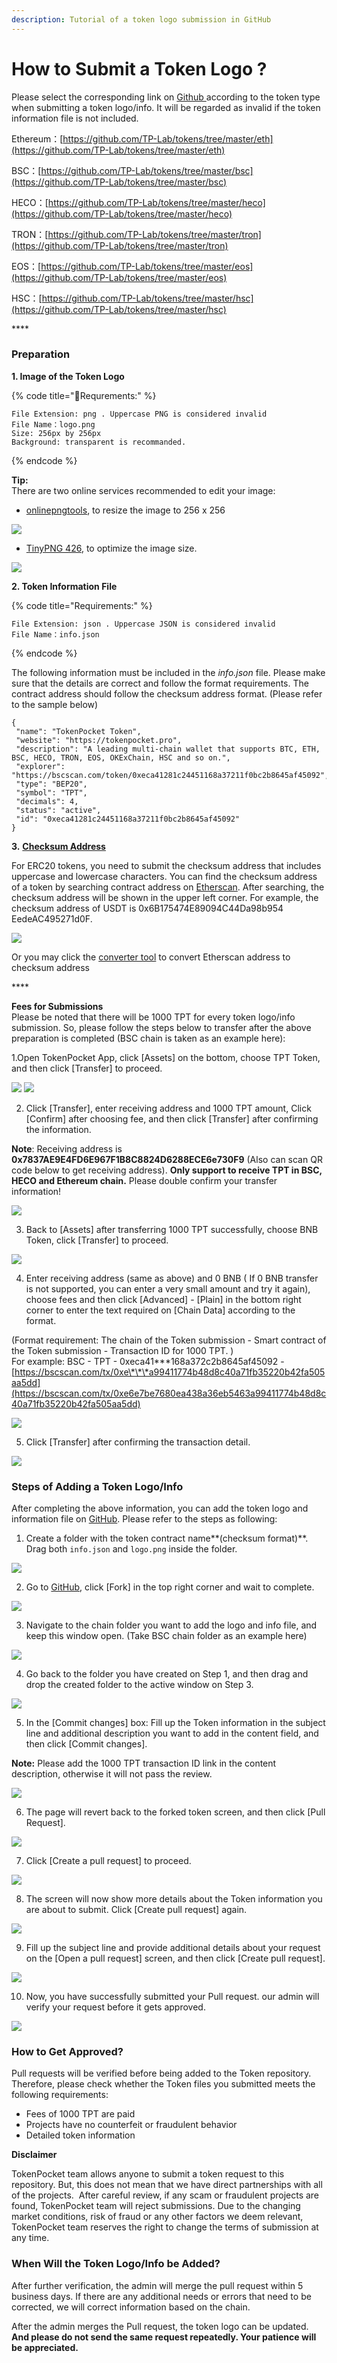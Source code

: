 ```yaml
---
description: Tutorial of a token logo submission in GitHub
---
```


# How to Submit a Token Logo ?

Please select the corresponding link on [Github ](https://github.com/TP-Lab/tokens)according to the token type when submitting a token logo/info. It will be regarded as invalid if the token information file is not included.

Ethereum：[https://github.com/TP-Lab/tokens/tree/master/eth](https://github.com/TP-Lab/tokens/tree/master/eth)​‌

BSC：[https://github.com/TP-Lab/tokens/tree/master/bsc](https://github.com/TP-Lab/tokens/tree/master/bsc)​‌

HECO：[https://github.com/TP-Lab/tokens/tree/master/heco](https://github.com/TP-Lab/tokens/tree/master/heco)​‌

TRON：[https://github.com/TP-Lab/tokens/tree/master/tron](https://github.com/TP-Lab/tokens/tree/master/tron)​‌

EOS：[https://github.com/TP-Lab/tokens/tree/master/eos](https://github.com/TP-Lab/tokens/tree/master/eos)​‌

HSC：[https://github.com/TP-Lab/tokens/tree/master/hsc](https://github.com/TP-Lab/tokens/tree/master/hsc)‌

\*\*\*\*

### **Preparation**

**1. Image of the Token Logo**

{% code title="Requrements:" %}
```text
File Extension: png . Uppercase PNG is considered invalid
File Name：logo.png
Size: 256px by 256px
Background: transparent is recommanded.
```
{% endcode %}

**Tip:**   
There are two online services recommended to edit your image:

* [onlinepngtools](https://onlinepngtools.com/resize-png), to resize the image to 256 x 256

![](../.gitbook/assets/1.jpg)

* [TinyPNG 426](https://tinypng.com/), to optimize the image size.

![](../.gitbook/assets/2.jpg)

**2. Token Information File**

{% code title="Requirements:" %}
```text
File Extension: json . Uppercase JSON is considered invalid
File Name：info.json
```
{% endcode %}

The following information must be included in the _info.json_ file. Please make sure that the details are correct and follow the format requirements. The contract address should follow the checksum address format. \(Please refer to the sample below\)

```text
{
 "name": "TokenPocket Token",
 "website": "https://tokenpocket.pro",
 "description": "A leading multi-chain wallet that supports BTC, ETH, BSC, HECO, TRON, EOS, OKExChain, HSC and so on.",
 "explorer": "https://bscscan.com/token/0xeca41281c24451168a37211f0bc2b8645af45092",
 "type": "BEP20",
 "symbol": "TPT",
 "decimals": 4,
 "status": "active",
 "id": "0xeca41281c24451168a37211f0bc2b8645af45092"
}
```



**3.** [**Checksum Address** ](https://docs.ethers.io/v5/api/utils/address/#:~:text=If%20the%20case%20is%20mixed,will%20return%20a%20Checksum%20Address.)

For ERC20 tokens, you need to submit the checksum address that includes uppercase and lowercase characters. You can find the checksum address of a token by searching contract address on [Etherscan](https://etherscan.io/). After searching, the checksum address will be shown in the upper left corner. For example, the checksum address of USDT is 0x6B175474E89094C44Da98b954 EedeAC495271d0F.

![](../.gitbook/assets/ti-jiao-dai-bi-checksum.jpg)

Or you may click the [converter tool](https://piyolab.github.io/sushiether/RunScrapboxCode/?web3=1.0.0-beta.33&code=https://scrapbox.io/api/code/sushiether/web3.js_-_Ethereum_%E3%81%AE%E3%82%A2%E3%83%89%E3%83%AC%E3%82%B9%E3%82%92%E3%83%81%E3%82%A7%E3%83%83%E3%82%AF%E3%82%B5%E3%83%A0%E4%BB%98%E3%81%8D%E3%82%A2%E3%83%89%E3%83%AC%E3%82%B9%E3%81%AB%E5%A4%89%E6%8F%9B%E3%81%99%E3%82%8B/demo.js) to convert Etherscan address to checksum address

\*\*\*\*

**Fees for Submissions**  
Please be noted that there will be 1000 TPT for every token logo/info submission. So, please follow the steps below to transfer after the above preparation is completed \(BSC chain is taken as an example here\): ‌

1.Open TokenPocket App, click \[Assets\] on the bottom, choose TPT Token, and then click \[Transfer\] to proceed.

![](../.gitbook/assets/wechatimg9.png) ![](../.gitbook/assets/wechatimg10.png) 

2. Click \[Transfer\], enter receiving address and 1000 TPT amount, Click \[Confirm\] after choosing fee, and then click \[Transfer\] after confirming the information.

**Note**: Receiving address is **0x7837AE9E4FD6E967F1B8C8824D6288ECE6e730F9** \(Also can scan QR code below to get receiving address\). **Only support to receive TPT in BSC, HECO and Ethereum chain.** Please double confirm your transfer information! 

![](../.gitbook/assets/code.jpeg)  

3. Back to \[Assets\] after transferring 1000 TPT successfully, choose BNB Token, click \[Transfer\] to proceed.

![](../.gitbook/assets/wechatimg9-1.png)

4. Enter receiving address \(same as above\) and 0 BNB \( If 0 BNB transfer is not supported, you can enter a very small amount and try it again\), choose fees and then click \[Advanced\] - \[Plain\] in the bottom right corner to enter the text required on \[Chain Data\] according to the format.

\(Format requirement: The chain of the Token submission - Smart contract of the Token submission - Transaction ID for 1000 TPT. \)  
For example: BSC - TPT - 0xeca41\*\*\*168a372c2b8645af45092 - [https://bscscan.com/tx/0xe\*\*\*a99411774b48d8c40a71fb35220b42fa505aa5dd](https://bscscan.com/tx/0xe6e7be7680ea438a36eb5463a99411774b48d8c40a71fb35220b42fa505aa5dd)

![](../.gitbook/assets/wechatimg18.png)

5. Click \[Transfer\] after confirming the transaction detail.

![](../.gitbook/assets/wechatimg19.png)



### **Steps of Adding a Token Logo/Info**

After completing the above information, you can add the token logo and information file on [GitHub](https://github.com/TP-Lab/tokens). Please refer to the steps as following:

1. Create a folder with the token contract name**\(checksum format\)**. Drag both `info.json` and `logo.png` inside the folder.

![](../.gitbook/assets/github1.jpg)

2. Go to [GitHub](https://github.com/TP-Lab/tokens), click \[Fork\] in the top right corner and wait to complete. 

![](../.gitbook/assets/github2.jpg)

3. Navigate to the chain folder you want to add the logo and info file, and keep this window open. \(Take BSC chain folder as an example here\)

![](../.gitbook/assets/github3.jpg)

4. Go back to the folder you have created on Step 1, and then drag and drop the created folder to the active window on Step 3.

![](../.gitbook/assets/github4.jpg)

5. In the \[Commit changes\] box: Fill up the Token information in the subject line and additional description you want to add in the content field, and then click \[Commit changes\].

**Note:** Please add the 1000 TPT transaction ID link in the content description, otherwise it will not pass the review.

![](../.gitbook/assets/github5.jpg)

  
6. The page will revert back to the forked token screen, and then click \[Pull Request\].

![](../.gitbook/assets/github6.jpg)

  
7. Click \[Create a pull request\] to proceed.

![](../.gitbook/assets/github7.jpg)

8. The screen will now show more details about the Token information you are about to submit. Click \[Create pull request\] again.

![](../.gitbook/assets/github8.jpg)

9. Fill up the subject line and provide additional details about your request on the \[Open a pull request\] screen, and then click \[Create pull request\]. 

![](../.gitbook/assets/github9.jpg)

10. Now, you have successfully submitted your Pull request. our admin will verify your request before it gets approved.

![](../.gitbook/assets/github10.jpg)



### **How to Get Approved? ‌** 

Pull requests will be verified before being added to the Token repository. Therefore, please check whether the Token files you submitted meets the following requirements:‌ 

* Fees of 1000 TPT are paid
* Projects have no counterfeit or fraudulent behavior
* Detailed token information 

**Disclaimer** 

TokenPocket team allows anyone to submit a token request to this repository. But, this does not mean that we have direct partnerships with all of the projects. ‌ After careful review, if any scam or fraudulent projects are found, TokenPocket team will reject submissions. Due to the changing market conditions, risk of fraud or any other factors we deem relevant, TokenPocket team reserves the right to change the terms of submission at any time.



### When Will the Token Logo/Info be Added? <a id="when-will-the-asset-be-added"></a>

After further verification, the admin will merge the pull request within 5 business days. If there are any additional needs or errors that need to be corrected, we will correct information based on the chain. ‌

 After the admin merges the Pull request, the token logo can be updated. **And please do not send the same request repeatedly. Your patience will be appreciated.**

